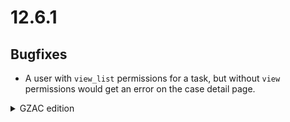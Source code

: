# 12.6.1

## Bugfixes

* A user with `view_list` permissions for a task, but without `view` permissions would get an error on the case detail page.

<details>

<summary>GZAC edition</summary>

* In some scenario's, the Documenten API upload field showed disabled.

</details>
